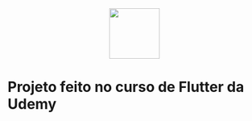 <div align="center">
  <img src="https://user-images.githubusercontent.com/36344130/78822000-ba002c80-79b0-11ea-9f38-87dc05eb25d2.png" width="100" heigth="100">
</div>

# Projeto feito no curso de Flutter da Udemy

